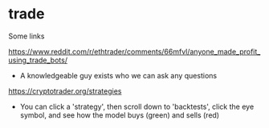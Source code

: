 # trade

Some links

https://www.reddit.com/r/ethtrader/comments/66mfvl/anyone_made_profit_using_trade_bots/
 - A knowledgeable guy exists who we can ask any questions


https://cryptotrader.org/strategies
  - You can click a 'strategy', then scroll down to 'backtests', click the eye symbol, and see how the model buys (green) and sells (red)

